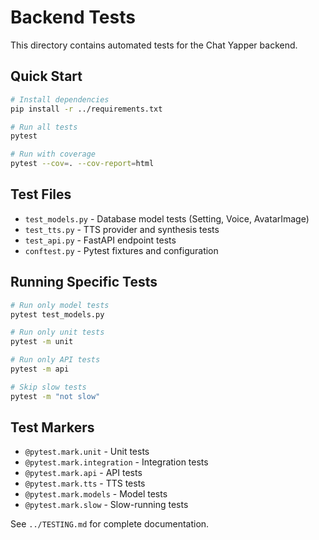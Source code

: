 # Backend Tests

This directory contains automated tests for the Chat Yapper backend.

## Quick Start

```bash
# Install dependencies
pip install -r ../requirements.txt

# Run all tests
pytest

# Run with coverage
pytest --cov=. --cov-report=html
```

## Test Files

- `test_models.py` - Database model tests (Setting, Voice, AvatarImage)
- `test_tts.py` - TTS provider and synthesis tests
- `test_api.py` - FastAPI endpoint tests
- `conftest.py` - Pytest fixtures and configuration

## Running Specific Tests

```bash
# Run only model tests
pytest test_models.py

# Run only unit tests
pytest -m unit

# Run only API tests
pytest -m api

# Skip slow tests
pytest -m "not slow"
```

## Test Markers

- `@pytest.mark.unit` - Unit tests
- `@pytest.mark.integration` - Integration tests
- `@pytest.mark.api` - API tests
- `@pytest.mark.tts` - TTS tests
- `@pytest.mark.models` - Model tests
- `@pytest.mark.slow` - Slow-running tests

See `../TESTING.md` for complete documentation.
